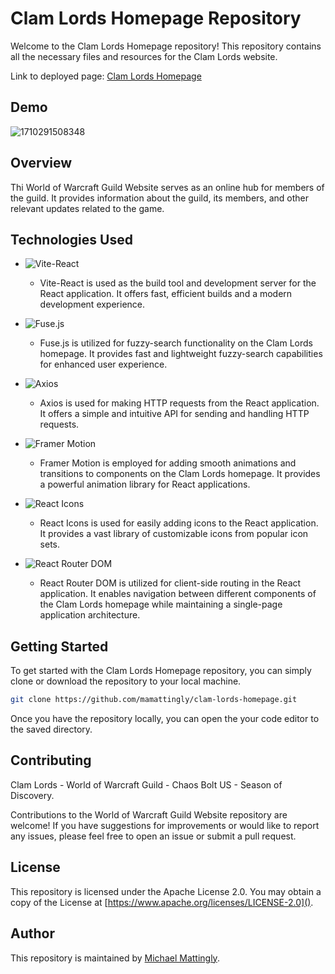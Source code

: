 # Clam Lords Homepage Repository

Welcome to the Clam Lords Homepage repository! This repository contains all the necessary files and resources for the Clam Lords website.

Link to deployed page: [Clam Lords Homepage](https://clam-lords-homepage.onrender.com "Deployed on Render")

## Demo
![1710291508348](image/README/web-portfolio-mobile.gif)

## Overview

Thi World of Warcraft Guild Website serves as an online hub for members of the guild. It provides information about the guild, its members, and other relevant updates related to the game.

## Technologies Used

- ![Vite-React](https://img.shields.io/badge/Vite--React-⚡-blue?style=flat-square&logo=vite)
  - Vite-React is used as the build tool and development server for the React application. It offers fast, efficient builds and a modern development experience.

- ![Fuse.js](https://img.shields.io/badge/Fuse.js-🔍-orange?style=flat-square&logo=fuse-dot-js)
  - Fuse.js is utilized for fuzzy-search functionality on the Clam Lords homepage. It provides fast and lightweight fuzzy-search capabilities for enhanced user experience.

- ![Axios](https://img.shields.io/badge/Axios-🚀-green?style=flat-square&logo=axios)
  - Axios is used for making HTTP requests from the React application. It offers a simple and intuitive API for sending and handling HTTP requests.
  
- ![Framer Motion](https://img.shields.io/badge/Framer%20Motion-🎨-purple?style=flat-square&logo=framer)
  - Framer Motion is employed for adding smooth animations and transitions to components on the Clam Lords homepage. It provides a powerful animation library for React applications.

- ![React Icons](https://img.shields.io/badge/React%20Icons-🎭-blueviolet?style=flat-square&logo=react)
  - React Icons is used for easily adding icons to the React application. It provides a vast library of customizable icons from popular icon sets.

- ![React Router DOM](https://img.shields.io/badge/React%20Router%20DOM-🔗-yellow?style=flat-square&logo=react-router)
  - React Router DOM is utilized for client-side routing in the React application. It enables navigation between different components of the Clam Lords homepage while maintaining a single-page application architecture.

## Getting Started

To get started with the Clam Lords Homepage repository, you can simply clone or download the repository to your local machine.
```bash
git clone https://github.com/mamattingly/clam-lords-homepage.git
```
Once you have the repository locally, you can open the your code editor to the saved directory.

## Contributing

Clam Lords - World of Warcraft Guild - Chaos Bolt US - Season of Discovery.

Contributions to the World of Warcraft Guild Website repository are welcome! If you have suggestions for improvements or would like to report any issues, please feel free to open an issue or submit a pull request.

## License

This repository is licensed under the Apache License 2.0. You may obtain a copy of the License at [https://www.apache.org/licenses/LICENSE-2.0]().

## Author

This repository is maintained by [Michael Mattingly](https://github.com/mamattingly "GitHub").
